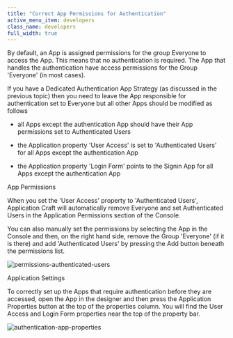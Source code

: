```yaml
---
title: "Correct App Permissions for Authentication"
active_menu_item: developers
class_name: developers
full_width: true
---
```



By default, an App is assigned permissions for the group Everyone to access the App. This means that no authentication is required. The App that handles the authentication have access permissions for the Group 'Everyone' (in most cases).

If you have a Dedicated Authentication App Strategy (as discussed in the previous topic) then you need to leave the App responsible for authentication set to Everyone but all other Apps should be modified as follows

 - all Apps except the authentication App should have their App permissions set to Authenticated Users

 - the Application property 'User Access' is set to 'Authenticated Users' for all Apps except the authentication App

 - the Application property 'Login Form' points to the Signin App for all Apps except the authentication App

App Permissions

When you set the 'User Access' property to 'Authenticated Users', Application Craft will automatically remove Everyone and set Authenticated Users in the Application Permissions section of the Console.

You can also manually set the permissions by selecting the App in the Console and then, on the right hand side, remove the Group 'Everyone' (if it is there) and add 'Authenticated Users' by pressing the Add button beneath the permissions list.

![permissions-authenticated-users](/img/docs/permissions-authenticated-users.zoom50.png)

Application Settings

To correctly set up the Apps that require authentication before they are accessed, open the App in the designer and then press the Application Properties button at the top of the properties column. You will find the User Access and Login Form properties near the top of the property bar.

![authentication-app-properties](/img/docs/authentication-app-properties.png)


